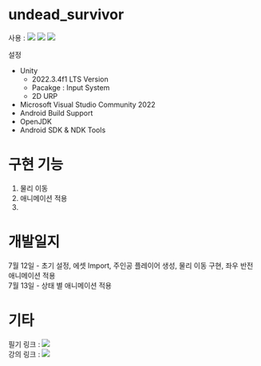 # undead_survivor

사용 : <img src="https://img.shields.io/badge/Unity-222324?style=flat&logo=unity&logoColor=white"/> <img src="https://img.shields.io/badge/C%23-239120?style=flat&logo=Csharp&logoColor=white"/> <img src="https://img.shields.io/badge/VisualStudio-5C2D91?style=flat&logo=VisualStudio&logoColor=white"/> 

설정
- Unity
    - 2022.3.4f1 LTS Version
    - Pacakge : Input System
    - 2D URP
- Microsoft Visual Studio Community 2022
- Android Build Support
- OpenJDK
- Android SDK & NDK Tools

# 구현 기능
1. 물리 이동
2. 애니메이션 적용
3. 

# 개발일지
7월 12일 - 초기 설정, 에셋 Import, 주인공 플레이어 생성, 물리 이동 구현, 좌우 반전 애니메이션 적용<br>
7월 13일 - 상태 별 애니메이션 적용

# 기타
필기 링크 : <a href="https://github.com/noblesswan/undead_survivor/blob/main/%ED%95%84%EA%B8%B0/Undead_Survivor%20%ED%95%84%EA%B8%B0.md" target="_blank"> <img src="https://img.shields.io/badge/GitHub-181717?style=flat&logo=github&logoColor=white"/></a>   
강의 링크 : <a href="https://www.youtube.com/playlist?list=PLO-mt5Iu5TeZF8xMHqtT_DhAPKmjF6i3x" target="_blank"> <img src="https://img.shields.io/badge/YouTube-FF0000?style=flat&logo=YouTube&logoColor=white"/></a>

